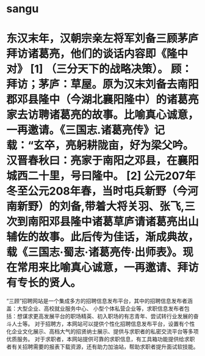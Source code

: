 # sangu
东汉末年，汉朝宗亲左将军刘备三顾茅庐拜访诸葛亮，他们的谈话内容即《隆中对》 [1]  （三分天下的战略决策）。
顾：拜访；茅庐：草屋。原为汉末刘备去南阳郡邓县隆中（今湖北襄阳隆中）的诸葛亮家去访聘诸葛亮的故事。比喻真心诚意，一再邀请。《三国志.诸葛亮传》记载：“玄卒，亮躬耕陇亩，好为梁父吟。汉晋春秋曰：亮家于南阳之邓县，在襄阳城西二十里，号曰隆中。 [2] 
公元207年冬至公元208年春，当时屯兵新野（今河南新野）的刘备,带着大将关羽、张飞,三次到南阳邓县隆中诸葛草庐请诸葛亮出山辅佐的故事。此后传为佳话，渐成典故，载《三国志·蜀志·诸葛亮传·出师表》。现在常用来比喻真心诚意，一再邀请、拜访有专长的贤人。
================================================================================================
“三顾”招聘网站是一个集成多方的招聘信息发布平台，其中的招聘信息发布者涵盖：大型企业、高校就业服务中心、
小型个体私营企业等，求职信息发布者包括：想谋求更高发展平台的职场精英、初入职场的有志青年、尝试转行业发展的奋斗人士等。
对于招聘方，本网站可以提供个性化招聘信息发布平台，设置有个性化企业文化展示、高档大气的招贤纳士展示、提供与求职者的私密交流平台等多项优质服务。
对于求职者，本网站提供可靠的求职信息，有工具箱功能提供给求职者有关招聘需要的报表下载资源，还有助力加油站，帮助求职者提升面试软技能。
